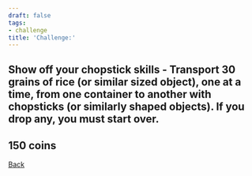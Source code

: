 ```yaml
---
draft: false
tags:
- challenge
title: 'Challenge:'
---
```

## Show off your chopstick skills - Transport 30 grains of rice (or similar sized object), one at a time, from one container to another with chopsticks (or similarly shaped objects). If you drop any, you must start over.
## 150 coins
[Back](/jetlag) 
